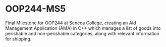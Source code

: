 # OOP244-MS5
Final Milestone for OOP244 at Seneca College, creating an Aid Management Application (AMA) in C++ which manages a list of goods into perishable and non-perishable categories, along with relevant information for shipping.
